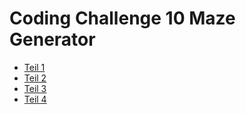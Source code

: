 # Coding Challenge 10 Maze Generator

- [Teil 1](https://www.youtube.com/watch?v=HyK_Q5rrcr4)
- [Teil 2](https://www.youtube.com/watch?v=D8UgRyRnvXU)
- [Teil 3](https://www.youtube.com/watch?v=8Ju_uxJ9v44ss)
- [Teil 4]()
